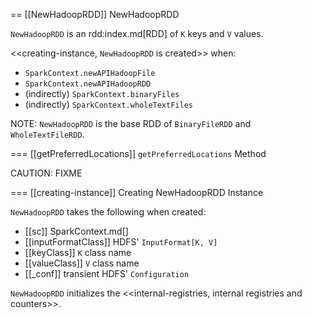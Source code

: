 == [[NewHadoopRDD]] NewHadoopRDD

`NewHadoopRDD` is an rdd:index.md[RDD] of `K` keys and `V` values.

<<creating-instance, `NewHadoopRDD` is created>> when:

* `SparkContext.newAPIHadoopFile`
* `SparkContext.newAPIHadoopRDD`
* (indirectly) `SparkContext.binaryFiles`
* (indirectly) `SparkContext.wholeTextFiles`

NOTE: `NewHadoopRDD` is the base RDD of `BinaryFileRDD` and `WholeTextFileRDD`.

=== [[getPreferredLocations]] `getPreferredLocations` Method

CAUTION: FIXME

=== [[creating-instance]] Creating NewHadoopRDD Instance

`NewHadoopRDD` takes the following when created:

* [[sc]] SparkContext.md[]
* [[inputFormatClass]] HDFS' `InputFormat[K, V]`
* [[keyClass]] `K` class name
* [[valueClass]] `V` class name
* [[_conf]] transient HDFS' `Configuration`

`NewHadoopRDD` initializes the <<internal-registries, internal registries and counters>>.
